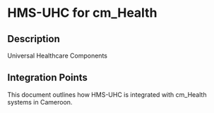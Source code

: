 # HMS-UHC for cm_Health

## Description

Universal Healthcare Components

## Integration Points

This document outlines how HMS-UHC is integrated with cm_Health systems in Cameroon.
